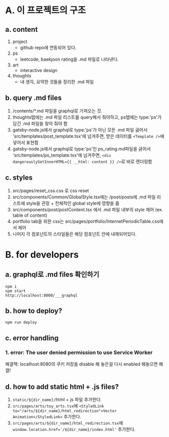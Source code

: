 
# A. 이 프로젝트의 구조

## a. content
1. project
    - github repo에 연동되어 있다.
2. ps
    - leetcode, baekjoon rating을 .md 파일로 나타낸다.
3. art
    - interactive design
4. thoughts
    - 내 생각, 요약한 것들을 정리한 .md 파일


## b. query .md files

1. /contents/*.md 파일을 graphql로 가져오는 것.
2. thoughts탭에는 .md 파일 리스트를 query해서 줘야하고, ps탭에는 type:'ps'가 담긴 .md 파일을 찾아 줘야 함
3. gatsby-node.js에서 graphql로 type:'ps'가 아닌 모든 .md 파일 긇어서 'src/templates/post_template.tsx'에 넘겨주면, 받은 데이터를 `<Template />`에 넣어서 표현함
4. gatsby-node.js에서 graphql로 type:'ps'인 ps_rating.md파일을 긁어서 'src/templates/ps_template.tsx'에 넘겨주면, `<div dangerouslySetInnerHTML={{ __html: content }} />`로 바로 렌더링함


## c. styles
1. src/pages/reset_css.css 로 css reset
2. src/components/Common/GlobalStyle.tsx에는 /post/posts에 .md 파일 리스트에 style을 관장 + 전체적인 global style에 영향을 줌
3. src/components/post/postContent.tsx 에서 .md 파일 내부의 style 제어 (ex. table of content)
4. portfolio tab을 위한 css는 src/pages/portfolio/InternetPeriodicTable.css에서 제어
5. 나머지 각 컴포넌트의 스타일들은 해당 컴포넌트 안에 내재되어있다.


# B. for developers

## a. graphql로 .md files 확인하기
```
npm i
npm start
http://localhost:8000/___graphql
```

## b. how to deploy?
```
npm run deploy
```

## c. error handling

### 1. error: The user denied permission to use Service Worker
해결책: localhost:8080의 쿠키 저장을 disable 해 놓은걸 다시 enabled 해놓으면 해결!


## d. how to add static html + .js files?

1. `static/${dir_name}/`html + js 파일 추가한다.
2. `src/pages/arts/toy_arts.tsx`에 `<StyledLink to="/arts/${dir_name}/html_redirection">Vector Animation</StyledLink>` 추가한다.
3. `src/pages/arts/${dir_name}/html_redirection.tsx`에 `window.location.href='/${dir_name}/index.html'` 추가한다.


